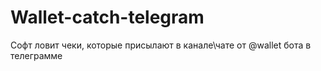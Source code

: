 # Wallet-catch-telegram
Софт ловит чеки, которые присылают в канале\чате от @wallet бота в телеграмме
